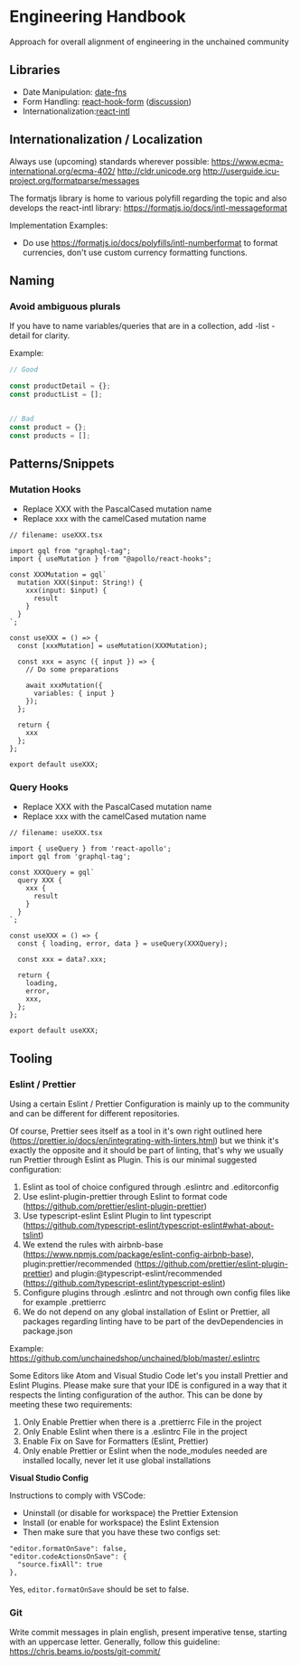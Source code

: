 # Engineering Handbook

Approach for overall alignment of engineering in the unchained community

## Libraries

- Date Manipulation: [date-fns](https://date-fns.org)
- Form Handling: [react-hook-form](https://react-hook-form.com) ([discussion](https://github.com/unchainedshop/engineering-handbook/issues/1))
- Internationalization:[react-intl](https://formatjs.io)

## Internationalization / Localization

Always use (upcoming) standards wherever possible:
https://www.ecma-international.org/ecma-402/
http://cldr.unicode.org
http://userguide.icu-project.org/formatparse/messages

The formatjs library is home to various polyfill regarding the topic and also develops the react-intl library:
https://formatjs.io/docs/intl-messageformat

Implementation Examples:

- Do use https://formatjs.io/docs/polyfills/intl-numberformat to format currencies, don't use custom currency formatting functions.

## Naming

### Avoid ambiguous plurals

If you have to name variables/queries that are in a collection, add -list -detail for clarity.

Example:
```js
// Good

const productDetail = {};
const productList = [];


// Bad
const product = {};
const products = [];
```

## Patterns/Snippets

### Mutation Hooks

- Replace XXX with the PascalCased mutation name
- Replace xxx with the camelCased mutation name

```tsx
// filename: useXXX.tsx

import gql from "graphql-tag";
import { useMutation } from "@apollo/react-hooks";

const XXXMutation = gql`
  mutation XXX($input: String!) {
    xxx(input: $input) {
      result
    }
  }
`;

const useXXX = () => {
  const [xxxMutation] = useMutation(XXXMutation);

  const xxx = async ({ input }) => {
    // Do some preparations

    await xxxMutation({
      variables: { input }
    });
  };

  return {
    xxx
  };
};

export default useXXX;
```

### Query Hooks

- Replace XXX with the PascalCased mutation name
- Replace xxx with the camelCased mutation name

```tsx
// filename: useXXX.tsx

import { useQuery } from 'react-apollo';
import gql from 'graphql-tag';

const XXXQuery = gql`
  query XXX {
    xxx {
      result
    }
  }
`;

const useXXX = () => {
  const { loading, error, data } = useQuery(XXXQuery);

  const xxx = data?.xxx;

  return {
    loading,
    error,
    xxx,
  };
};

export default useXXX;
```

## Tooling

### Eslint / Prettier

Using a certain Eslint / Prettier Configuration is mainly up to the community and can be different for different repositories.

Of course, Prettier sees itself as a tool in it's own right outlined here (https://prettier.io/docs/en/integrating-with-linters.html) but we think it's exactly the opposite and it should be part of linting, that's why we usually run Prettier through Eslint as Plugin. This is our minimal suggested configuration:

1. Eslint as tool of choice configured through .eslintrc and .editorconfig
2. Use eslint-plugin-prettier through Eslint to format code (https://github.com/prettier/eslint-plugin-prettier)
3. Use typescript-eslint Eslint Plugin to lint typescript (https://github.com/typescript-eslint/typescript-eslint#what-about-tslint)
4. We extend the rules with airbnb-base (https://www.npmjs.com/package/eslint-config-airbnb-base), plugin:prettier/recommended (https://github.com/prettier/eslint-plugin-prettier) and plugin:@typescript-eslint/recommended (https://github.com/typescript-eslint/typescript-eslint)
5. Configure plugins through .eslintrc and not through own config files like for example .prettierrc
6. We do not depend on any global installation of Eslint or Prettier, all packages regarding linting have to be part of the devDependencies in package.json

Example: https://github.com/unchainedshop/unchained/blob/master/.eslintrc

Some Editors like Atom and Visual Studio Code let's you install Prettier and Eslint Plugins. Please make sure that your IDE is configured in a way that it respects the linting configuration of the author. This can be done by meeting these two requirements:

1. Only Enable Prettier when there is a .prettierrc File in the project
2. Only Enable Eslint when there is a .eslintrc File in the project
3. Enable Fix on Save for Formatters (Eslint, Prettier)
4. Only enable Prettier or Eslint when the node_modules needed are installed locally, never let it use global installations

**Visual Studio Config**

Instructions to comply with VSCode:

- Uninstall (or disable for workspace) the Prettier Extension
- Install (or enable for workspace) the Eslint Extension
- Then make sure that you have these two configs set:

```
"editor.formatOnSave": false,    
"editor.codeActionsOnSave": {        
  "source.fixAll": true    
},
```

Yes, `editor.formatOnSave` should be set to false.

### Git

Write commit messages in plain english, present imperative tense, starting with an uppercase letter. Generally, follow this guideline: https://chris.beams.io/posts/git-commit/
